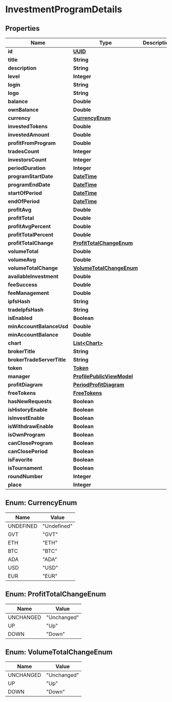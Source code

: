 
# InvestmentProgramDetails

## Properties
Name | Type | Description | Notes
------------ | ------------- | ------------- | -------------
**id** | [**UUID**](UUID.md) |  |  [optional]
**title** | **String** |  |  [optional]
**description** | **String** |  |  [optional]
**level** | **Integer** |  |  [optional]
**login** | **String** |  |  [optional]
**logo** | **String** |  |  [optional]
**balance** | **Double** |  |  [optional]
**ownBalance** | **Double** |  |  [optional]
**currency** | [**CurrencyEnum**](#CurrencyEnum) |  |  [optional]
**investedTokens** | **Double** |  |  [optional]
**investedAmount** | **Double** |  |  [optional]
**profitFromProgram** | **Double** |  |  [optional]
**tradesCount** | **Integer** |  |  [optional]
**investorsCount** | **Integer** |  |  [optional]
**periodDuration** | **Integer** |  |  [optional]
**programStartDate** | [**DateTime**](DateTime.md) |  |  [optional]
**programEndDate** | [**DateTime**](DateTime.md) |  |  [optional]
**startOfPeriod** | [**DateTime**](DateTime.md) |  |  [optional]
**endOfPeriod** | [**DateTime**](DateTime.md) |  |  [optional]
**profitAvg** | **Double** |  |  [optional]
**profitTotal** | **Double** |  |  [optional]
**profitAvgPercent** | **Double** |  |  [optional]
**profitTotalPercent** | **Double** |  |  [optional]
**profitTotalChange** | [**ProfitTotalChangeEnum**](#ProfitTotalChangeEnum) |  |  [optional]
**volumeTotal** | **Double** |  |  [optional]
**volumeAvg** | **Double** |  |  [optional]
**volumeTotalChange** | [**VolumeTotalChangeEnum**](#VolumeTotalChangeEnum) |  |  [optional]
**availableInvestment** | **Double** |  |  [optional]
**feeSuccess** | **Double** |  |  [optional]
**feeManagement** | **Double** |  |  [optional]
**ipfsHash** | **String** |  |  [optional]
**tradeIpfsHash** | **String** |  |  [optional]
**isEnabled** | **Boolean** |  |  [optional]
**minAccountBalanceUsd** | **Double** |  |  [optional]
**minAccountBalance** | **Double** |  |  [optional]
**chart** | [**List&lt;Chart&gt;**](Chart.md) |  |  [optional]
**brokerTitle** | **String** |  |  [optional]
**brokerTradeServerTitle** | **String** |  |  [optional]
**token** | [**Token**](Token.md) |  |  [optional]
**manager** | [**ProfilePublicViewModel**](ProfilePublicViewModel.md) |  |  [optional]
**profitDiagram** | [**PeriodProfitDiagram**](PeriodProfitDiagram.md) |  |  [optional]
**freeTokens** | [**FreeTokens**](FreeTokens.md) |  |  [optional]
**hasNewRequests** | **Boolean** |  |  [optional]
**isHistoryEnable** | **Boolean** |  |  [optional]
**isInvestEnable** | **Boolean** |  |  [optional]
**isWithdrawEnable** | **Boolean** |  |  [optional]
**isOwnProgram** | **Boolean** |  |  [optional]
**canCloseProgram** | **Boolean** |  |  [optional]
**canClosePeriod** | **Boolean** |  |  [optional]
**isFavorite** | **Boolean** |  |  [optional]
**isTournament** | **Boolean** |  |  [optional]
**roundNumber** | **Integer** |  |  [optional]
**place** | **Integer** |  |  [optional]


<a name="CurrencyEnum"></a>
## Enum: CurrencyEnum
Name | Value
---- | -----
UNDEFINED | &quot;Undefined&quot;
GVT | &quot;GVT&quot;
ETH | &quot;ETH&quot;
BTC | &quot;BTC&quot;
ADA | &quot;ADA&quot;
USD | &quot;USD&quot;
EUR | &quot;EUR&quot;


<a name="ProfitTotalChangeEnum"></a>
## Enum: ProfitTotalChangeEnum
Name | Value
---- | -----
UNCHANGED | &quot;Unchanged&quot;
UP | &quot;Up&quot;
DOWN | &quot;Down&quot;


<a name="VolumeTotalChangeEnum"></a>
## Enum: VolumeTotalChangeEnum
Name | Value
---- | -----
UNCHANGED | &quot;Unchanged&quot;
UP | &quot;Up&quot;
DOWN | &quot;Down&quot;



